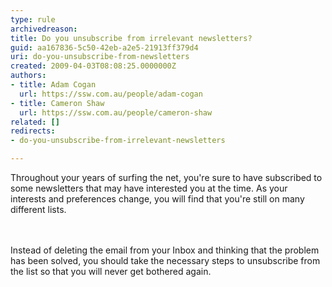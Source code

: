 ```yaml
---
type: rule
archivedreason: 
title: Do you unsubscribe from irrelevant newsletters?
guid: aa167836-5c50-42eb-a2e5-21913ff379d4
uri: do-you-unsubscribe-from-newsletters
created: 2009-04-03T08:08:25.0000000Z
authors:
- title: Adam Cogan
  url: https://ssw.com.au/people/adam-cogan
- title: Cameron Shaw
  url: https://ssw.com.au/people/cameron-shaw
related: []
redirects:
- do-you-unsubscribe-from-irrelevant-newsletters

---
```



​Throughout your years of surfing the net, you're sure to have subscribed to some newsletters that may have interested you at the time. As your interests and preferences change, you will find that you're still on many different lists. <br>
<br><excerpt class='endintro'></excerpt><br>
<p>​Instead of deleting the email from your Inbox and thinking that the problem has been solved, you should take the necessary steps to unsubscribe from the list so that you will never get bothered again.&#160;​​<br></p>


